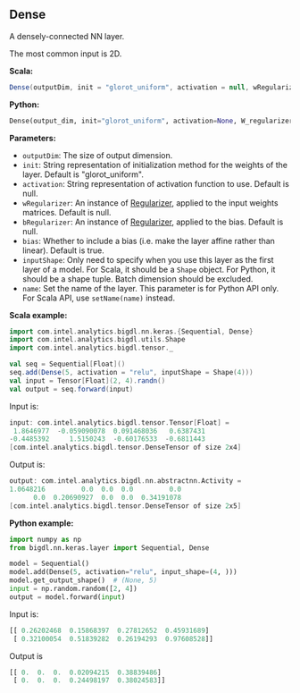 ## __Dense__ ##
A densely-connected NN layer.

The most common input is 2D.

**Scala:**
```scala
Dense(outputDim, init = "glorot_uniform", activation = null, wRegularizer = null, bRegularizer = null, bias = true, inputShape = null)
```
**Python:**
```python
Dense(output_dim, init="glorot_uniform", activation=None, W_regularizer=None, b_regularizer=None, bias=True, input_shape=None, name=None)
```

**Parameters:**

* `outputDim`: The size of output dimension.
* `init`: String representation of initialization method for the weights of the layer. Default is "glorot_uniform".
* `activation`: String representation of activation function to use. Default is null.
* `wRegularizer`: An instance of [Regularizer](../../../APIGuide/Regularizers/), applied to the input weights matrices. Default is null.
* `bRegularizer`: An instance of [Regularizer](../../../APIGuide/Regularizers/), applied to the bias. Default is null.
* `bias`: Whether to include a bias (i.e. make the layer affine rather than linear). Default is true.
* `inputShape`: Only need to specify when you use this layer as the first layer of a model. For Scala, it should be a `Shape` object. For Python, it should be a shape tuple. Batch dimension should be excluded.
* `name`: Set the name of the layer. This parameter is for Python API only. For Scala API, use `setName(name)` instead.

**Scala example:**
```scala
import com.intel.analytics.bigdl.nn.keras.{Sequential, Dense}
import com.intel.analytics.bigdl.utils.Shape
import com.intel.analytics.bigdl.tensor._

val seq = Sequential[Float]()
seq.add(Dense(5, activation = "relu", inputShape = Shape(4)))
val input = Tensor[Float](2, 4).randn()
val output = seq.forward(input)
```
Input is:
```scala
input: com.intel.analytics.bigdl.tensor.Tensor[Float] =
 1.8646977	-0.059090078  0.091468036   0.6387431
-0.4485392	   1.5150243  -0.60176533  -0.6811443
[com.intel.analytics.bigdl.tensor.DenseTensor of size 2x4]
```
Output is:
```scala
output: com.intel.analytics.bigdl.nn.abstractnn.Activity =
1.0648216	      0.0  0.0  0.0         0.0
      0.0  0.20690927  0.0  0.0  0.34191078
[com.intel.analytics.bigdl.tensor.DenseTensor of size 2x5]
```

**Python example:**
```python
import numpy as np
from bigdl.nn.keras.layer import Sequential, Dense

model = Sequential()
model.add(Dense(5, activation="relu", input_shape=(4, )))
model.get_output_shape()  # (None, 5)
input = np.random.random([2, 4])
output = model.forward(input)
```
Input is:
```python
[[ 0.26202468  0.15868397  0.27812652  0.45931689]
 [ 0.32100054  0.51839282  0.26194293  0.97608528]]
```
Output is
```python
[[ 0.  0.  0.  0.02094215  0.38839486]
 [ 0.  0.  0.  0.24498197  0.38024583]]
```